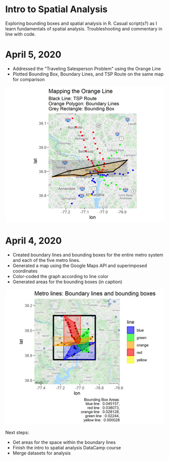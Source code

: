 # Intro to Spatial Analysis
 Exploring bounding boxes and spatial analysis in R.
 Casual script(s?) as I learn fundamentals of spatial analysis. Troubleshooting and commentary in line with code.
 
 # April 5, 2020
 - Addressed the "Traveling Salesperson Problem" using the Orange Line
 - Plotted Bounding Box, Boundary Lines, and TSP Route on the same map for comparison

![](output/TSP_2.png)

 # April 4, 2020
- Created boundary lines and bounding boxes for the entire metro system and each of the five metro lines.
- Generated a map using the Google Maps API and superimposed coordinates
- Color-coded the graph according to line color
- Generated areas for the bounding boxes (in caption)


![](output/Test5.png)

Next steps: 
- Get areas for the space within the boundary lines
- Finish the intro to spatial analysis DataCamp course
- Merge datasets for analysis
